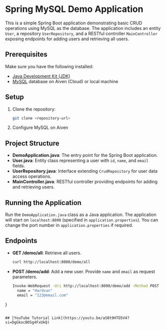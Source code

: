 # Spring MySQL Demo Application

This is a simple Spring Boot application demonstrating basic CRUD operations using MySQL as the database. The application includes an entity `User`, a repository `UserRepository`, and a RESTful controller `MainController` exposing endpoints for adding users and retrieving all users.

## Prerequisites

Make sure you have the following installed:

- [Java Development Kit (JDK)](https://www.oracle.com/java/technologies/javase-downloads.html)
- [MySQL](https://www.mysql.com/) database on Aiven (Cloud) or local machine

## Setup

1. Clone the repository:

   ```bash
   git clone <repository-url>
   ```

2. Configure MySQL on Aiven

## Project Structure

- **DemoApplication.java**: The entry point for the Spring Boot application.
- **User.java**: Entity class representing a user with `id`, `name`, and `email` fields.
- **UserRepository.java**: Interface extending `CrudRepository` for user data access operations.
- **MainController.java**: RESTful controller providing endpoints for adding and retrieving users.

## Running the Application

Run the `DemoApplication.java` class as a Java application.
The application will start on `localhost:8090` (specified in `application.properties`).
You can change the port number in `application.properties` if required.

## Endpoints

- **GET /demo/all**: Retrieve all users.
  ```bash
  curl http://localhost:8080/demo/all
  ```

- **POST /demo/add**: Add a new user. Provide `name` and `email` as request parameters.
  ```bash
  Invoke-WebRequest -Uri http://localhost:8090/demo/add -Method POST -Body @{
    name = "Hardvan"
    email = "123@email.com"
}
  ```

## [YouTube Tutorial Link](https://youtu.be/aS0t9HTO5V4?si=DgGkocBOSg4FxUkQ)
